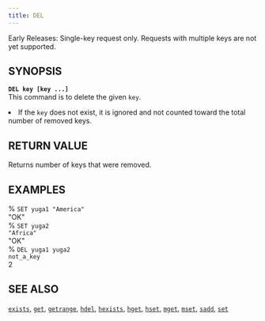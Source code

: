 ```yaml
---
title: DEL
---
```

Early Releases: Single-key request only. Requests with multiple keys are not yet supported.

## SYNOPSIS
<code><b>DEL key [key ...]</b></code><br>
This command is to delete the given <code>key</code>.

<li>If the <code>key</code> does not exist, it is ignored and not counted toward the total number of removed keys.</li>

## RETURN VALUE
Returns number of keys that were removed.

## EXAMPLES
% <code>SET yuga1 "America"</code><br>
"OK"<br>
% <code>SET yuga2 "Africa"</code><br>
"OK"<br>
% <code>DEL yuga1 yuga2 not_a_key</code><br>
2<br>

## SEE ALSO
[`exists`](/yql/redis/exists/), [`get`](/yql/redis/get/), [`getrange`](/yql/redis/getrange/), [`hdel`](/yql/redis/hdel/), [`hexists`](/yql/redis/hexists/), [`hget`](/yql/redis/hget/), [`hset`](/yql/redis/hset/), [`mget`](/yql/redis/mget/), [`mset`](/yql/redis/mset/), [`sadd`](/yql/redis/sadd/), [`set`](/yql/redis/set/)
